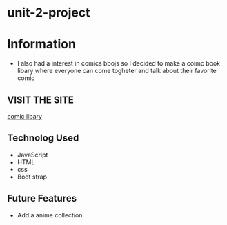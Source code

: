 # unit-2-project

# Information
* I also had a interest in comics bbojs so I decided to make a coimc book libary where everyone can come togheter and talk about their favorite comic 

## VISIT THE SITE
 [comic libary](https://comicslibary.herokuapp.com/)

## Technolog Used
* JavaScript
* HTML
* css
* Boot strap

## Future Features
* Add a anime collection 




